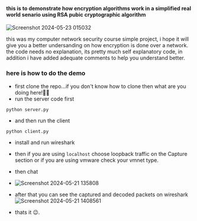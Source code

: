 #### this is to demonstrate how encryption algorithms work in a simplified real world senario using RSA pubic cryptographic algorithm 

![Screenshot 2024-05-23 015032](https://github.com/HenokNegatu/RSADemo/assets/104715644/ce0c00d9-e1e4-4ef0-bd5a-fae248cc7495)

this was my computer network security course simple project, i hope it will give you a better undersanding on how encryption is done over a network. 
the code needs no explanation, its pretty much self explanatory code, in addition i have added adequate comments to help you understand better.

### here is how to do the demo
- first clone the repo...if you don't know how to clone then what are you doing here!🤨🤔 
- run the server code first
```
python server.py
```
- and then run the client
```
python client.py
```
- install and run wireshark 
- then if you are using ```localhost``` choose loopback traffic on the Capture section or if you are using vmware check your vmnet type.
- then chat
- ![Screenshot 2024-05-21 135808](https://github.com/HenokNegatu/RSADemo/assets/104715644/f067284f-e61d-44f4-b93f-3681d55e97e2)

- after that you can see the captured and decoded packets on wireshark
![Screenshot 2024-05-21 1408561](https://github.com/HenokNegatu/RSADemo/assets/104715644/851462db-e605-42a1-9471-17028331f963)
- thats it 😉.
